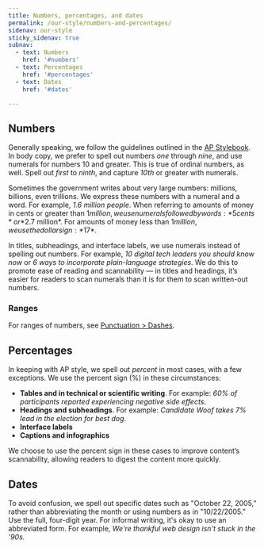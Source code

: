 ```yaml
---
title: Numbers, percentages, and dates
permalink: /our-style/numbers-and-percentages/
sidenav: our-style
sticky_sidenav: true
subnav:
  - text: Numbers
    href: '#numbers'
  - text: Percentages
    href: '#percentages'
  - text: Dates
    href: '#dates'

---
```


## Numbers

Generally speaking, we follow the guidelines outlined in the [AP Stylebook](https://www.apstylebook.com/). In body copy, we prefer to spell out numbers *one* through *nine*, and use numerals for numbers 10 and greater. This is true of ordinal numbers, as well. Spell out *first* to *ninth*, and capture *10th* or greater with numerals.

Sometimes the government writes about very large numbers: millions, billions, even trillions. We express these numbers with a numeral and a word. For example, *1.6 million people*. When referring to amounts of money in cents or greater than $1 million, we use numerals followed by words: *5 cents* or *$2.7 million*. For amounts of money less than $1 million, we use the dollar sign: *$17*.

In titles, subheadings, and interface labels, we use numerals instead of spelling out numbers. For example, *10 digital tech leaders you should know now* or *6 ways to incorporate plain-language strategies*. We do this to promote ease of reading and scannability — in titles and headings, it’s easier for readers to scan numerals than it is for them to scan written-out numbers.

### Ranges

For ranges of numbers, see [Punctuation > Dashes](https://content-guide.18f.gov/our-style/punctuation/#dashes).

## Percentages

In keeping with AP style, we spell out *percent* in most cases, with a few exceptions. We use the percent sign (%) in these circumstances:

* **Tables and in technical or scientific writing**. For example: *60% of participants reported experiencing negative side effects*.
* **Headings and subheadings**. For example: *Candidate Woof takes 7% lead in the election for best dog*.
* **Interface labels**
* **Captions and infographics**

We choose to use the percent sign in these cases to improve content’s scannability, allowing readers to digest the content more quickly.


## Dates

To avoid confusion, we spell out specific dates such as "October 22, 2005," rather than abbreviating the month or using numbers as in "10/22/2005." Use the full, four-digit year. For informal writing, it's okay to use an abbreviated form. For example, *We're thankful web design isn't stuck in the '90s.*
